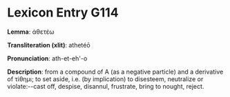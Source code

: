 # Lexicon Entry G114

**Lemma**: ἀθετέω

**Transliteration (xlit)**: athetéō

**Pronunciation**: ath-et-eh'-o

**Description**:
from a compound of Α (as a negative particle) and a derivative of τίθημι; to set aside, i.e. (by implication) to disesteem, neutralize or violate:--cast off, despise, disannul, frustrate, bring to nought, reject.
